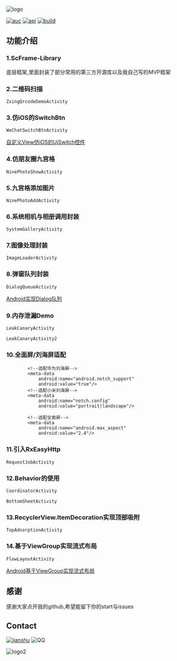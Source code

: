 ![logo][logo]

[![auc][aucSvg]][auc] [![api][apiSvg]][api] [![build][buildSvg]][build]


## 功能介绍
### 1.ScFrame-Library
底层框架,里面封装了部分常用的第三方开源库以及我自己写的MVP框架

### 2.二维码扫描
`ZxingQrcodeDemoActivity`

### 3.仿iOS的SwitchBtn
`WeChatSwitchBtnActivity`<p/>[自定义View仿iOS的UiSwitch控件](https://www.jianshu.com/p/c94b9b1dfad6)

### 4.仿朋友圈九宫格
`NinePhotoShowActivity`

### 5.九宫格添加图片
`NinePhotoAddActivity`

### 6.系统相机与相册调用封装
`SystemGalleryActivity`

### 7.图像处理封装 
`ImageLoaderActivity`

### 8.弹窗队列封装
`DialogQueueActivity`<p/>[Android实现Dialog队列](https://www.jianshu.com/p/6ee3b054965a)

### 9.内存泄漏Demo
`LeakCanaryActivity`<p/>`LeakCanaryActivity2`

### 10.全面屏/刘海屏适配
```
        <!--适配华为刘海屏-->
        <meta-data
            android:name="android.notch_support"
            android:value="true"/>
        <!--适配小米刘海屏-->
        <meta-data
            android:name="notch.config"
            android:value="portrait|landscape"/>

        <!--适配全面屏-->
        <meta-data
            android:name="android.max_aspect"
            android:value="2.4"/>
```
### 11.引入RxEasyHttp
`RequestJobActivity`

### 12.Behavior的使用
`CoordinatorActivity`<p/>`BottomSheetActivity`

### 13.RecyclerView.ItemDecoration实现顶部吸附
`TopAdsorptionActivity`

### 14.基于ViewGroup实现流式布局
`FlowLayoutActivity`<p/>[Android基于ViewGroup实现流式布局](https://www.jianshu.com/p/2ed499fff984)

## 感谢
感谢大家点开我的github,希望能留下你的start与issues

## Contact

[![jianshu][jianshuSvg]][jianshu] ![QQ][qqSvg]

![logo2][logo2]


[logo]: https://raw.githubusercontent.com/sweet2o09/MyScFrame/master/art/logo.png
[logo2]: https://raw.githubusercontent.com/sweet2o09/MyScFrame/master/art/logo2.png

[aucSvg]: https://img.shields.io/badge/MyScFrame-v1.0.0-brightgreen.svg
[auc]: https://github.com/sweet2o09/MyScFrame

[apiSvg]: https://img.shields.io/badge/API-19+-brightgreen.svg
[api]: https://android-arsenal.com/api?level=19

[buildSvg]: https://travis-ci.org/sweet2o09/MyScFrame.svg?branch=master
[build]: https://travis-ci.org/sweet2o09/MyScFrame

[jianshuSvg]: https://img.shields.io/badge/简书-@wo叫天然呆-34a48e.svg
[jianshu]: https://www.jianshu.com/u/b55a43d1711d

[qqSvg]: https://img.shields.io/badge/QQ-93234929-34a48e.svg
